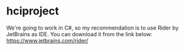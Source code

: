 # hciproject

We're going to work in C#, so my recommendation is to use Rider by JetBrains as IDE. You can download it from the link below:
https://www.jetbrains.com/rider/
